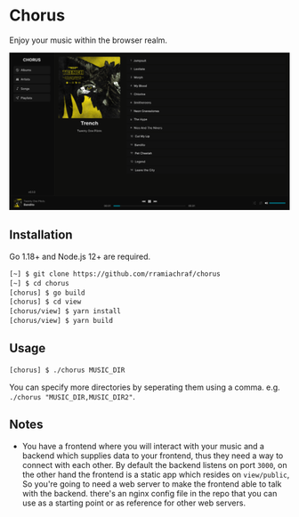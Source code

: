# Chorus
Enjoy your music within the browser realm.

![Screenshot](https://raw.githubusercontent.com/rramiachraf/chorus/main/screenshot.png)

## Installation
Go 1.18+ and Node.js 12+ are required.
```bash
[~] $ git clone https://github.com/rramiachraf/chorus
[~] $ cd chorus
[chorus] $ go build
[chorus] $ cd view
[chorus/view] $ yarn install
[chorus/view] $ yarn build
```

## Usage
```bash
[chorus] $ ./chorus MUSIC_DIR
```
You can specify more directories by seperating them using a comma.
e.g. `./chorus "MUSIC_DIR,MUSIC_DIR2"`.

## Notes
* You have a frontend where you will interact with your music and a backend which supplies data to your frontend, thus they need a way to connect with each other. By default the backend listens on port `3000`, on the other hand the frontend is a static app which resides on `view/public`, So you're going to need a web server to make the frontend able to talk with the backend. there's an nginx config file in the repo that you can use as a starting point or as reference for other web servers. 
